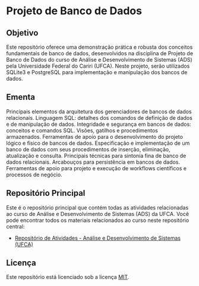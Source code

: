 # Projeto de Banco de Dados

## Objetivo
Este repositório oferece uma demonstração prática e robusta dos conceitos fundamentais de banco de dados, desenvolvidos na disciplina de Projeto de Banco de Dados do curso de Análise e Desenvolvimento de Sistemas (ADS) pela Universidade Federal do Cariri (UFCA). Neste projeto, serão utilizados SQLite3 e PostgreSQL para implementação e manipulação dos bancos de dados.

## Ementa
Principais elementos da arquitetura dos gerenciadores de bancos de dados relacionais. Linguagem SQL: detalhes dos comandos de definição de dados e de manipulação de dados. Integridade e segurança em bancos de dados: conceitos e comandos SQL. Visões, gatilhos e procedimentos armazenados. Ferramentas de apoio para o desenvolvimento do projeto lógico e físico de bancos de dados. Especificação e implementação de um banco de dados com seus procedimentos de inserção, eliminação, atualização e consulta. Principais técnicas para sintonia fina de banco de dados relacionais. Arcabouços para persistência em bancos de dados. Ferramentas de apoio para projeto e execução de workflows científicos e processos de negócio.

## Repositório Principal
Este é o repositório principal que contém todas as atividades relacionadas ao curso de Análise e Desenvolvimento de Sistemas (ADS) da UFCA. Você pode encontrar todos os materiais relacionados ao curso neste repositório central:
* [Repositório de Atividades - Análise e Desenvolvimento de Sistemas (UFCA)](https://github.com/devitruvius/college-repository)
 
## Licença

Este repositório está licenciado sob a licença [MIT](https://choosealicense.com/licenses/mit/).
